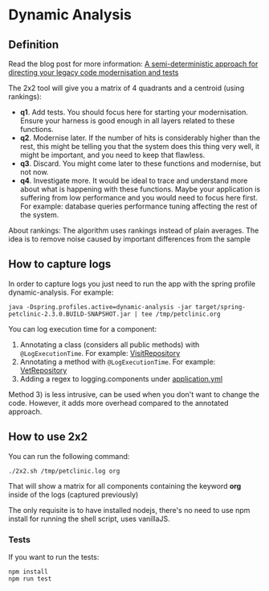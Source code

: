 # Dynamic Analysis

## Definition

Read the blog post for more information: [A semi-deterministic approach for directing your legacy code modernisation and tests](https://medium.com/@camposer/a-semi-deterministic-approach-for-directing-your-legacy-code-modernisation-and-tests-58fb9d1987d8)

The 2x2 tool will give you a matrix of 4 quadrants and a centroid (using rankings):
* **q1**. Add tests. You should focus here for starting your modernisation. Ensure your harness is good enough in all layers related to these functions.
* **q2**. Modernise later. If the number of hits is considerably higher than the rest, this might be telling you that the system does this thing very well, it might be important, and you need to keep that flawless.
* **q3**. Discard. You might come later to these functions and modernise, but not now.
* **q4**. Investigate more. It would be ideal to trace and understand more about what is happening with these functions. Maybe your application is suffering from low performance and you would need to focus here first. For example: database queries performance tuning affecting the rest of the system.

About rankings: The algorithm uses rankings instead of plain averages. The idea is to remove noise caused by important differences from the sample

## How to capture logs

In order to capture logs you just need to run the app with the spring profile dynamic-analysis. For example:
```
java -Dspring.profiles.active=dynamic-analysis -jar target/spring-petclinic-2.3.0.BUILD-SNAPSHOT.jar | tee /tmp/petclinic.org
```

You can log execution time for a component:
1. Annotating a class (considers all public methods) with `@LogExecutionTime`. For example: [VisitRepository](../src/main/java/org/springframework/samples/petclinic/visit/VisitRepository.java)
2. Annotating a method with `@LogExecutionTime`. For example: [VetRepository](../src/main/java/org/springframework/samples/petclinic/vet/VetRepository.java)
3. Adding a regex to logging.components under [application.yml](../src/main/resources/application.yml)

Method 3) is less intrusive, can be used when you don't want to change the code. However, it adds more overhead compared to the annotated approach.

## How to use 2x2

You can run the following command:
```
./2x2.sh /tmp/petclinic.log org
```
That will show a matrix for all components containing the keyword **org** inside of the logs (captured previously)

The only requisite is to have installed nodejs, there's no need to use npm install for running the shell script, uses vanillaJS.

### Tests

If you want to run the tests:
```
npm install
npm run test
```



